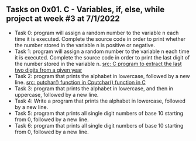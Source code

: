 ## Tasks on 0x01. C - Variables, if, else, while project at week #3 at 7/1/2022
 - Task 0: program will assign a random number to the variable n each time it is executed. Complete the source code in order to print whether the number stored in the variable n is positive or negative.
 - Task 1:  program will assign a random number to the variable n each time it is executed. Complete the source code in order to print the last digit of the number stored in the variable n. [src: C program to extract the last two digits from a given year](https://www.includehelp.com/c-programs/extract-the-last-two-digits-from-a-given-year.aspx)
 - Task 2:  program that prints the alphabet in lowercase, followed by a new line. [src: putchar() function in Cputchar() function in C](https://www.geeksforgeeks.org/putchar-function-in-c)
 - Task 3: program that prints the alphabet in lowercase, and then in uppercase, followed by a new line.
 - Task 4: Write a program that prints the alphabet in lowercase, followed by a new line.
 - Task 5: program that prints all single digit numbers of base 10 starting from 0, followed by a new line.
 - Task 6: program that prints all single digit numbers of base 10 starting from 0, followed by a new line.

